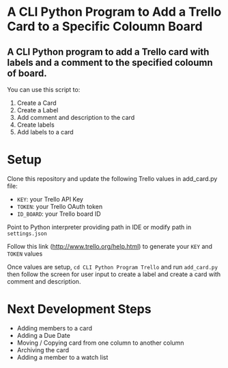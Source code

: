 # A CLI Python Program to Add a Trello Card to a Specific Coloumn Board

## A CLI Python program to add a Trello card with labels and a comment to the specified coloumn of board.

You can use this script to:

1. Create a Card
2. Create a Label
3. Add comment and description to the card
4. Create labels 
5. Add labels to a card

# Setup

Clone this repository and update the following Trello values in add_card.py file:
- `KEY`: your Trello API Key
- `TOKEN`: your Trello OAuth token 
- `ID_BOARD`: your Trello board ID

Point to Python interpreter providing path in IDE or modify path in `settings.json`



Follow this link (http://www.trello.org/help.html) to generate your `KEY` and `TOKEN` values


Once values are setup, ` cd CLI Python Program Trello ` and run ` add_card.py ` then follow the screen for user input to create a label and create a card with comment and description.


# Next Development Steps
- Adding members to a card
- Adding a Due Date
- Moving / Copying card from one column to another column
- Archiving the card
- Adding a member to a watch list